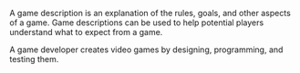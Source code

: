 A game description is an explanation of the rules, goals, and other aspects of a game. Game descriptions can be used to help potential players understand what to expect from a game. 

A game developer creates video games by designing, programming, and testing them.
